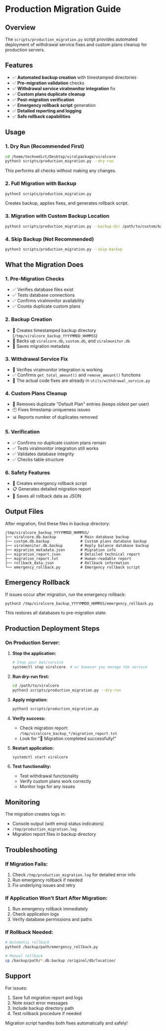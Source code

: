 # Production Migration Guide

## Overview
The `scripts/production_migration.py` script provides automated deployment of withdrawal service fixes and custom plans cleanup for production servers.

## Features
- ✅ **Automated backup creation** with timestamped directories
- ✅ **Pre-migration validation** checks
- ✅ **Withdrawal service viralmonitor integration** fix
- ✅ **Custom plans duplicate cleanup** 
- ✅ **Post-migration verification**
- ✅ **Emergency rollback script** generation
- ✅ **Detailed reporting and logging**
- ✅ **Safe rollback capabilities**

## Usage

### 1. Dry Run (Recommended First)
```bash
cd /home/technedict/Desktop/viralpackage/viralcore
python3 scripts/production_migration.py --dry-run
```
This performs all checks without making any changes.

### 2. Full Migration with Backup
```bash
python3 scripts/production_migration.py
```
Creates backup, applies fixes, and generates rollback script.

### 3. Migration with Custom Backup Location
```bash
python3 scripts/production_migration.py --backup-dir /path/to/custom/backup
```

### 4. Skip Backup (Not Recommended)
```bash
python3 scripts/production_migration.py --skip-backup
```

## What the Migration Does

### 1. Pre-Migration Checks
- ✅ Verifies database files exist
- ✅ Tests database connections
- ✅ Confirms viralmonitor availability
- ✅ Counts duplicate custom plans

### 2. Backup Creation
- 📁 Creates timestamped backup directory (`/tmp/viralcore_backup_YYYYMMDD_HHMMSS`)
- 💾 Backs up `viralcore.db`, `custom.db`, and `viralmonitor.db`
- 📄 Saves migration metadata

### 3. Withdrawal Service Fix
- 🔧 Verifies viralmonitor integration is working
- ✅ Confirms `get_total_amount()` and `remove_amount()` functions
- 📝 The actual code fixes are already in `utils/withdrawal_service.py`

### 4. Custom Plans Cleanup
- 🧹 Removes duplicate "Default Plan" entries (keeps oldest per user)
- 🕐 Fixes timestamp uniqueness issues
- 📊 Reports number of duplicates removed

### 5. Verification
- ✅ Confirms no duplicate custom plans remain
- ✅ Tests viralmonitor integration still works
- ✅ Validates database integrity
- ✅ Checks table structure

### 6. Safety Features
- 🔄 Creates emergency rollback script
- 📋 Generates detailed migration report
- 📝 Saves all rollback data as JSON

## Output Files

After migration, find these files in backup directory:

```
/tmp/viralcore_backup_YYYYMMDD_HHMMSS/
├── viralcore.db.backup           # Main database backup
├── custom.db.backup              # Custom plans database backup  
├── viralmonitor.db.backup        # Reply balance database backup
├── migration_metadata.json       # Migration info
├── migration_report.json         # Detailed technical report
├── migration_report.txt          # Human-readable report
├── rollback_data.json            # Rollback information
└── emergency_rollback.py         # Emergency rollback script
```

## Emergency Rollback

If issues occur after migration, run the emergency rollback:

```bash
python3 /tmp/viralcore_backup_YYYYMMDD_HHMMSS/emergency_rollback.py
```

This restores all databases to pre-migration state.

## Production Deployment Steps

### On Production Server:

1. **Stop the application:**
   ```bash
   # Stop your bot/service
   systemctl stop viralcore  # or however you manage the service
   ```

2. **Run dry-run first:**
   ```bash
   cd /path/to/viralcore
   python3 scripts/production_migration.py --dry-run
   ```

3. **Apply migration:**
   ```bash
   python3 scripts/production_migration.py
   ```

4. **Verify success:**
   - Check migration report: `/tmp/viralcore_backup_*/migration_report.txt`
   - Look for "🎉 Migration completed successfully!"

5. **Restart application:**
   ```bash
   systemctl start viralcore
   ```

6. **Test functionality:**
   - Test withdrawal functionality
   - Verify custom plans work correctly
   - Monitor logs for any issues

## Monitoring

The migration creates logs in:
- Console output (with emoji status indicators)
- `/tmp/production_migration.log`
- Migration report files in backup directory

## Troubleshooting

### If Migration Fails:
1. Check `/tmp/production_migration.log` for detailed error info
2. Run emergency rollback if needed
3. Fix underlying issues and retry

### If Application Won't Start After Migration:
1. Run emergency rollback immediately
2. Check application logs
3. Verify database permissions and paths

### If Rollback Needed:
```bash
# Automatic rollback
python3 /backup/path/emergency_rollback.py

# Manual rollback
cp /backup/path/*.db.backup /original/db/location/
```

## Support

For issues:
1. Save full migration report and logs
2. Note exact error messages
3. Include backup directory path
4. Test rollback procedure if needed

Migration script handles both fixes automatically and safely!